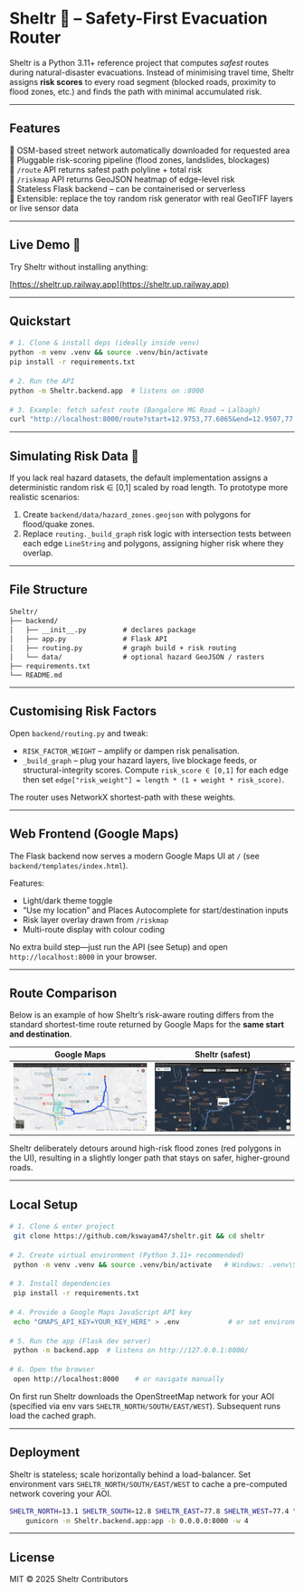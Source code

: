 # Sheltr 🛟 – Safety-First Evacuation Router

Sheltr is a Python 3.11+ reference project that computes *safest* routes during natural-disaster evacuations. Instead of minimising travel time, Sheltr assigns **risk scores** to every road segment (blocked roads, proximity to flood zones, etc.) and finds the path with minimal accumulated risk.

---

## Features

🔸 OSM-based street network automatically downloaded for requested area  
🔸 Pluggable risk-scoring pipeline (flood zones, landslides, blockages)  
🔸 `/route` API returns safest path polyline + total risk  
🔸 `/riskmap` API returns GeoJSON heatmap of edge-level risk  
🔸 Stateless Flask backend – can be containerised or serverless  
🔸 Extensible: replace the toy random risk generator with real GeoTIFF layers or live sensor data

---

## Live Demo 🚀

Try Sheltr without installing anything:

[https://sheltr.up.railway.app](https://sheltr.up.railway.app)

---

## Quickstart

```bash
# 1. Clone & install deps (ideally inside venv)
python -m venv .venv && source .venv/bin/activate
pip install -r requirements.txt

# 2. Run the API
python -m Sheltr.backend.app  # listens on :8000

# 3. Example: fetch safest route (Bangalore MG Road → Lalbagh)
curl "http://localhost:8000/route?start=12.9753,77.6065&end=12.9507,77.5848"
```

---

## Simulating Risk Data 🧪

If you lack real hazard datasets, the default implementation assigns a deterministic random risk ∈ [0,1] scaled by road length. To prototype more realistic scenarios:

1. Create `backend/data/hazard_zones.geojson` with polygons for flood/quake zones.  
2. Replace `routing._build_graph` risk logic with intersection tests between each edge `LineString` and polygons, assigning higher risk where they overlap.

---

## File Structure

```
Sheltr/
├── backend/
│   ├── __init__.py         # declares package
│   ├── app.py              # Flask API
│   ├── routing.py          # graph build + risk routing
│   └── data/               # optional hazard GeoJSON / rasters
├── requirements.txt
└── README.md
```

---

## Customising Risk Factors

Open `backend/routing.py` and tweak:

* `RISK_FACTOR_WEIGHT` – amplify or dampen risk penalisation.
* `_build_graph` – plug your hazard layers, live blockage feeds, or structural-integrity scores. Compute `risk_score ∈ [0,1]` for each edge then set `edge["risk_weight"] = length * (1 + weight * risk_score)`.

The router uses NetworkX shortest-path with these weights.

---

## Web Frontend (Google Maps)

The Flask backend now serves a modern Google Maps UI at `/` (see `backend/templates/index.html`).

Features:
* Light/dark theme toggle
* “Use my location” and Places Autocomplete for start/destination inputs
* Risk layer overlay drawn from `/riskmap`
* Multi-route display with colour coding

No extra build step—just run the API (see Setup) and open `http://localhost:8000` in your browser.

---

## Route Comparison

Below is an example of how Sheltr’s risk-aware routing differs from the standard shortest-time route returned by Google Maps for the **same start and destination**.

| Google Maps | Sheltr (safest) |
|-------------|-----------------|
| ![Google Maps route](assets/maps.png) | ![Sheltr safest route](assets/sheltr.png) |

Sheltr deliberately detours around high-risk flood zones (red polygons in the UI), resulting in a slightly longer path that stays on safer, higher-ground roads.

---





## Local Setup

```bash
# 1. Clone & enter project
 git clone https://github.com/kswayam47/sheltr.git && cd sheltr

# 2. Create virtual environment (Python 3.11+ recommended)
 python -m venv .venv && source .venv/bin/activate   # Windows: .venv\Scripts\activate

# 3. Install dependencies
 pip install -r requirements.txt

# 4. Provide a Google Maps JavaScript API key
 echo "GMAPS_API_KEY=YOUR_KEY_HERE" > .env            # or set environment variable

# 5. Run the app (Flask dev server)
 python -m backend.app  # listens on http://127.0.0.1:8000/

# 6. Open the browser
 open http://localhost:8000    # or navigate manually
```

On first run Sheltr downloads the OpenStreetMap network for your AOI (specified via env vars `SHELTR_NORTH/SOUTH/EAST/WEST`). Subsequent runs load the cached graph.

---

## Deployment

Sheltr is stateless; scale horizontally behind a load-balancer. Set environment vars `SHELTR_NORTH/SOUTH/EAST/WEST` to cache a pre-computed network covering your AOI.

```bash
SHELTR_NORTH=13.1 SHELTR_SOUTH=12.8 SHELTR_EAST=77.8 SHELTR_WEST=77.4 \
    gunicorn -m Sheltr.backend.app:app -b 0.0.0.0:8000 -w 4
```

---

## License

MIT © 2025 Sheltr Contributors
